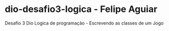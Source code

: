 # dio-desafio3-logica - Felipe Aguiar
Desafio 3 Dio Logica de programação - Escrevendo as classes de um Jogo
